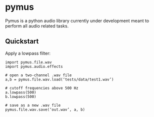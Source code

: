 # pymus

Pymus is a python audio library currently under development meant to perform all audio related tasks.

## Quickstart

Apply a lowpass filter:

```
import pymus.file.wav
import pymus.audio.effects

# open a two-channel .wav file
a,b = pymus.file.wav.load(‘tests/data/test1.wav’)

# cutoff frequencies above 500 Hz
a.lowpass(500)
b.lowpass(500)

# save as a new .wav file
pymus.file.wav.save(‘out.wav’, a, b)

```
